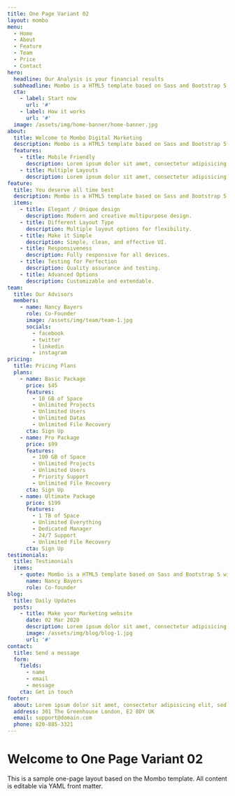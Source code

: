 ```yaml
---
title: One Page Variant 02
layout: mombo
menu:
  - Home
  - About
  - Feature
  - Team
  - Price
  - Contact
hero:
  headline: Our Analysis is your financial results
  subheadline: Mombo is a HTML5 template based on Sass and Bootstrap 5 with modern and creative multipurpose design you can use it as a startups.
  cta:
    - label: Start now
      url: '#'
    - label: How it works
      url: '#'
  image: /assets/img/home-banner/home-banner.jpg
about:
  title: Welcome to Mombo Digital Marketing
  description: Mombo is a HTML5 template based on Sass and Bootstrap 5 with modern and creative multipurpose design you can use it as a startups. Ut enim ad minim veniam.
  features:
    - title: Mobile Friendly
      description: Lorem ipsum dolor sit amet, consectetur adipisicing.
    - title: Multiple Layouts
      description: Lorem ipsum dolor sit amet, consectetur adipisicing.
feature:
  title: You deserve all time best
  description: Mombo is a HTML5 template based on Sass and Bootstrap 5 with modern and creative multipurpose design you can use it as a startups.
  items:
    - title: Elegant / Unique design
      description: Modern and creative multipurpose design.
    - title: Different Layout Type
      description: Multiple layout options for flexibility.
    - title: Make it Simple
      description: Simple, clean, and effective UI.
    - title: Responsiveness
      description: Fully responsive for all devices.
    - title: Testing for Perfection
      description: Quality assurance and testing.
    - title: Advanced Options
      description: Customizable and extendable.
team:
  title: Our Advisors
  members:
    - name: Nancy Bayers
      role: Co-Founder
      image: /assets/img/team/team-1.jpg
      socials:
        - facebook
        - twitter
        - linkedin
        - instagram
pricing:
  title: Pricing Plans
  plans:
    - name: Basic Package
      price: $45
      features:
        - 10 GB of Space
        - Unlimited Projects
        - Unlimited Users
        - Unlimited Datas
        - Unlimited File Recovery
      cta: Sign Up
    - name: Pro Package
      price: $99
      features:
        - 100 GB of Space
        - Unlimited Projects
        - Unlimited Users
        - Priority Support
        - Unlimited File Recovery
      cta: Sign Up
    - name: Ultimate Package
      price: $199
      features:
        - 1 TB of Space
        - Unlimited Everything
        - Dedicated Manager
        - 24/7 Support
        - Unlimited File Recovery
      cta: Sign Up
testimonials:
  title: Testimonials
  items:
    - quote: Mombo is a HTML5 template based on Sass and Bootstrap 5 with modern and creative multipurpose design you can use.
      name: Nancy Bayers
      role: Co-founder
blog:
  title: Daily Updates
  posts:
    - title: Make your Marketing website
      date: 02 Mar 2020
      description: Lorem ipsum dolor sit amet, consectetur adipisicing elit.
      image: /assets/img/blog/blog-1.jpg
      url: '#'
contact:
  title: Send a message
  form:
    fields:
      - name
      - email
      - message
    cta: Get in touch
footer:
  about: Lorem ipsum dolor sit amet, consectetur adipisicing elit, sed do eiusmod.
  address: 301 The Greenhouse London, E2 8DY UK
  email: support@domain.com
  phone: 820-885-3321
---
```


# Welcome to One Page Variant 02

This is a sample one-page layout based on the Mombo template. All content is editable via YAML front matter.
